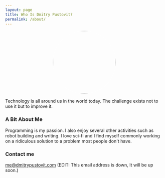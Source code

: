```yaml
---
layout: page
title: Who Is Dmitry Pustovit?
permalink: /about/
---
```


<center> <img src="http://dmitrypustovit.com/images/profile.jpg" style="border: 1px solid white; border-radius: 300px; width: 200px;"/> </center>

Technology is all around us in the world today. The challenge exists not to use it but to improve it.

### A Bit About Me

Programming is my passion. I also enjoy several other activities such as robot building and writing. I love sci-fi and I find myself commonly working on a ridiculous solution to a problem most people don't have.

### Contact me

[me@dmitrypustovit.com](mailto:me@dmitrypustovit.com)  (EDIT: This email address is down, It will be up soon.)
